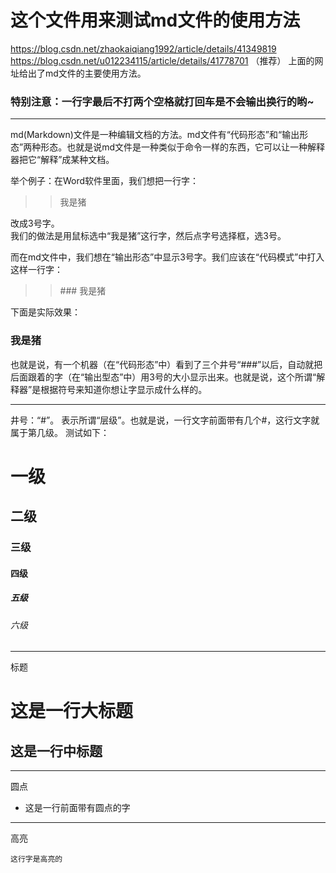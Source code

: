 # 这个文件用来测试md文件的使用方法
<https://blog.csdn.net/zhaokaiqiang1992/article/details/41349819>  
<https://blog.csdn.net/u012234115/article/details/41778701> （推荐）
上面的网址给出了md文件的主要使用方法。  

### 特别注意：一行字最后不打两个空格就打回车是不会输出换行的哟~

---

md(Markdown)文件是一种编辑文档的方法。md文件有“代码形态”和“输出形态”两种形态。也就是说md文件是一种类似于命令一样的东西，它可以让一种解释器把它“解释”成某种文档。  

举个例子：在Word软件里面，我们想把一行字：  

>>我是猪  

改成3号字。  
我们的做法是用鼠标选中“我是猪”这行字，然后点字号选择框，选3号。  

而在md文件中，我们想在“输出形态”中显示3号字。我们应该在“代码模式”中打入这样一行字：  

>> \### 我是猪

下面是实际效果：  

### 我是猪
  
也就是说，有一个机器（在“代码形态”中）看到了三个井号“###”以后，自动就把后面跟着的字（在“输出型态”中）用3号的大小显示出来。也就是说，这个所谓“解释器”是根据符号来知道你想让字显示成什么样的。

---

井号：“#”。 表示所谓“层级”。也就是说，一行文字前面带有几个#，这行文字就属于第几级。
测试如下：

# 一级
## 二级
### 三级
#### 四级
##### 五级
###### 六级

---

标题

这是一行大标题
=

这是一行中标题
-

---

圆点

* 这是一行前面带有圆点的字

---

高亮

    这行字是高亮的



































